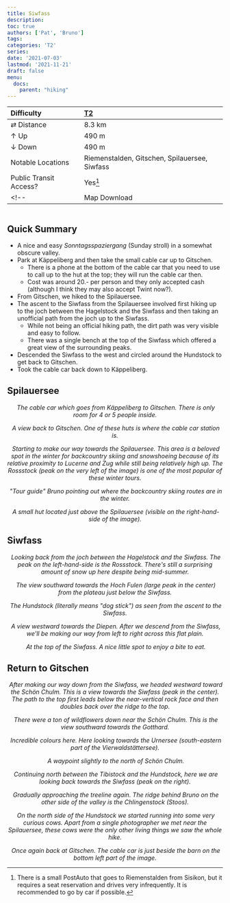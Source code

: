 ```yaml
---
title: Siwfass
description: 
toc: true
authors: ['Pat', 'Bruno']
tags:
categories: 'T2'
series:
date: '2021-07-03'
lastmod: '2021-11-21'
draft: false
menu:
  docs:
    parent: "hiking"
---
```

<link href="../../../style.css" rel="stylesheet"></link>

| Difficulty | [T2](../overview/#wanderskala) |
| :--- | :--- |
| &#8644; Distance | 8.3 km |
| &#8593; Up | 490 m |
| &#8595; Down | 490 m |
| Notable Locations | Riemenstalden, Gitschen, Spilauersee, Siwfass |
| Public Transit Access? | Yes[^1] |
<!-- | Map Download | [PDF](.pdf), [GPX](.gpx) | -->

<p align="center">
  <img src="IMG_0899.JPG" alt="" class="landscape">
</p>

## Quick Summary

- A nice and easy _Sonntagsspaziergang_ (Sunday stroll) in a somewhat obscure valley.
- Park at <hl>Käppeliberg</hl> and then take the small cable car up to <hl>Gitschen</hl>.
  - There is a phone at the bottom of the cable car that you need to use to call up to the hut at the top; they will run the cable car then.
  - Cost was around 20.- per person and they only accepted cash (although I think they may also accept Twint now?).
- From Gitschen, we hiked to the <hl>Spilauersee</hl>.
- The ascent to the <hl>Siwfass</hl> from the <hl>Spilauersee</hl> involved first hiking up to the joch between the Hagelstock and the Siwfass and then taking an unofficial path from the joch up to the <hl>Siwfass</hl>.
  - While not being an official hiking path, the dirt path was very visible and easy to follow.
  - There was a single bench at the top of the <hl>Siwfass</hl> which offered a great view of the surrounding peaks.
- Descended the Siwfass to the west and circled around the Hundstock to get back to <hl>Gitschen</hl>.
- Took the cable car back down to <hl>Käppeliberg</hl>.

## Spilauersee

<p align="center">
  <img src="IMG_0958.JPG" alt="" class="portrait">
  <em>The cable car which goes from <hl>Käppeliberg</hl> to <hl>Gitschen</hl>.  There is only room for 4 or 5 people inside.</em>
</p>

<p align="center">
  <img src="IMG_0796.JPG" alt="" class="landscape">
  <em>A view back to <hl>Gitschen</hl>.  One of these huts is where the cable car station is.</em>
</p>

<p align="center">
  <img src="IMG_0799.JPG" alt="" class="portrait">
  <em>Starting to make our way towards the <hl>Spilauersee</hl>.  This area is a beloved spot in the winter for backcountry skiing and snowshoeing because of its relative proximity to Lucerne and Zug while still being relatively high up.  The <hl>Rossstock</hl> (peak on the very left of the image) is one of the most popular of these winter tours.</em>
</p>

<p align="center">
  <img src="IMG_0804.JPG" alt="" class="landscape">
  <em>"Tour guide" Bruno pointing out where the backcountry skiing routes are in the winter.</em>
</p>

<p align="center">
  <img src="IMG_0828.JPG" alt="" class="portrait">
  <em>A small hut located just above the <hl>Spilauersee</hl> (visible on the right-hand-side of the image).</em>
</p>

## Siwfass

<p align="center">
  <img src="IMG_0871.JPG" alt="" class="landscape">
  <em>Looking back from the joch between the <hl>Hagelstock</hl> and the <hl>Siwfass</hl>.  The peak on the left-hand-side is the <hl>Rossstock</hl>.  There's still a surprising amount of snow up here despite being mid-summer.</em>
</p>

<p align="center">
  <img src="IMG_0866.JPG" alt="" class="portrait">
  <em>The view southward towards the Hoch Fulen (large peak in the center) from the plateau just below the <hl>Siwfass</hl>.</em>
</p>

<p align="center">
  <img src="IMG_0882.JPG" alt="" class="landscape">
  <em>The <hl>Hundstock</hl> (literally means "dog stick") as seen from the ascent to the <hl>Siwfass</hl>.</em>
</p>

<p align="center">
  <img src="IMG_0885.JPG" alt="" class="landscape">
  <em>A view westward towards the <hl>Diepen</hl>.  After we descend from the Siwfass, we'll be making our way from left to right across this flat plain.</em>
</p>

<p align="center">
  <img src="IMG_0892.JPG" alt="" class="landscape">
  <em>At the top of the <hl>Siwfass</hl>.  A nice little spot to enjoy a bite to eat.</em>
</p>

## Return to Gitschen

<p align="center">
  <img src="IMG_0897.JPG" alt="" class="landscape">
  <em>After making our way down from the Siwfass, we headed westward toward the <hl>Schön Chulm</hl>.  This is a view towards the <hl>Siwfass</hl> (peak in the center).  The path to the top first leads below the near-vertical rock face and then doubles back over the ridge to the top.</em>
</p>

<p align="center">
  <img src="IMG_0899.JPG" alt="" class="landscape">
  <em>There were a ton of wildflowers down near the <hl>Schön Chulm</hl>.  This is the view southward towards the Gotthard.</em>
</p>

<p align="center">
  <img src="IMG_0920.JPG" alt="" class="landscape">
  <em>Incredible colours here.  Here looking towards the Urnersee (south-eastern part of the Vierwaldstättersee).</em>
</p>

<p align="center">
  <img src="IMG_0928.JPG" alt="" class="portrait">
  <em>A waypoint slightly to the north of Schön Chulm.</em>
</p>

<p align="center">
  <img src="IMG_0932.JPG" alt="" class="landscape">
  <em>Continuing north between the Tibistock and the Hundstock, here we are looking back towards the Siwfass (peak on the right).</em>
</p>

<p align="center">
  <img src="IMG_0942.JPG" alt="" class="portrait">
  <em>Gradually approaching the treeline again.  The ridge behind Bruno on the other side of the valley is the Chlingenstock (Stoos).</em>
</p>

<p align="center">
  <img src="IMG_0953.JPG" alt="" class="landscape">
  <em>On the north side of the Hundstock we started running into some very curious cows.  Apart from a single photographer we met near the Spilauersee, these cows were the only other living things we saw the whole hike.</em>
</p>

<p align="center">
  <img src="IMG_0955.JPG" alt="" class="landscape">
  <em>Once again back at <hl>Gitschen</hl>.  The cable car is just beside the barn on the bottom left part of the image.</em>
</p>

[^1]: There is a small PostAuto that goes to Riemenstalden from Sisikon, but it requires a seat reservation and drives very infrequently.  It is recommended to go by car if possible.